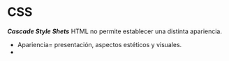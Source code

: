 # CSS
_**Cascade Style Shets**_
HTML no permite establecer una distinta apariencia. 
- Apariencia= presentación, aspectos estéticos y visuales.
- 